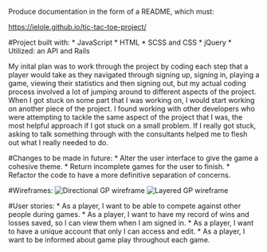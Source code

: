 <!--  This file will contain the requirements stated in the game project specifications -->

Produce documentation in the form of a README, which must:

<!-- Link to your hosted game in the URL section of your Github repo. -->

<https://ielole.github.io/tic-tac-toe-project/>

<!-- List technologies used. -->

#Project built with:
    * JavaScript
    * HTML
    * SCSS and CSS
    * jQuery
    * Utilized: an API and Rails

<!-- Document your planning and tell a story about your development process and problem-solving strategy. -->

My inital plan was to work through the project by coding each step that a player would take as they navigated through signing up, signing in, playing a game, viewing their statistics and then signing out, but my actual coding process involved a lot of jumping around to different aspects of the project.  When I got stuck on some part that I was working on, I would start working on another piece of the project. I found working with other developers who were attempting to tackle the same aspect of the project that I was, the most helpful approach if I got stuck on a small problem. If I really got stuck, asking to talk something through with the consultants helped me to flesh out what I really needed to do.


<!-- List unsolved problems which would be fixed in future iterations. -->
#Changes to be made in future:
    * Alter the user interface to give the game a cohesive theme.
    * Return incomplete games for the user to finish.
    * Refactor the code to have a more definitive separation of concerns.


<!-- Link to wireframes and user stories. -->

#Wireframes:
![Directional GP wireframe](http://i.imgur.com/DanqXr1.jpg "Basic wireframe")
![Layered GP wireframe](http://i.imgur.com/4WFutoH.jpg "Layered wireframe")

#User stories:
    * As a player, I want to be able to compete against other people during games.
    * As a player, I want to have my record of wins and losses saved, so I can view them when I am signed in.
    * As a player, I want to have a unique account that only I can access and edit.
    * As a player, I want to be informed about game play throughout each game.
